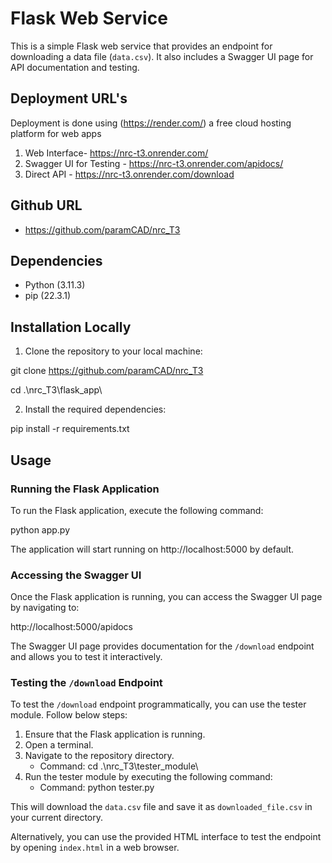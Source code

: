 # Flask Web Service

This is a simple Flask web service that provides an endpoint for downloading a data file (`data.csv`). It also includes a Swagger UI page for API documentation and testing.

## Deployment URL's

Deployment is done using (https://render.com/) a free cloud hosting platform for web apps
 1. Web Interface- https://nrc-t3.onrender.com/
 2. Swagger UI for Testing - https://nrc-t3.onrender.com/apidocs/
 3. Direct API - https://nrc-t3.onrender.com/download

 ## Github URL
 - https://github.com/paramCAD/nrc_T3

 ## Dependencies
 - Python (3.11.3)
 - pip (22.3.1)

## Installation Locally

1. Clone the repository to your local machine:
 
git clone https://github.com/paramCAD/nrc_T3

cd .\nrc_T3\flask_app\

2. Install the required dependencies:

pip install -r requirements.txt


## Usage

### Running the Flask Application

To run the Flask application, execute the following command:

python app.py

The application will start running on http://localhost:5000 by default.

### Accessing the Swagger UI

Once the Flask application is running, you can access the Swagger UI page by navigating to:

http://localhost:5000/apidocs

The Swagger UI page provides documentation for the `/download` endpoint and allows you to test it interactively.

### Testing the `/download` Endpoint

To test the `/download` endpoint programmatically, you can use the tester module. Follow below steps:

1. Ensure that the Flask application is running.
2. Open a terminal.
3. Navigate to the repository directory.
    - Command: cd .\nrc_T3\tester_module\
4. Run the tester module by executing the following command:
    - Command: python tester.py

This will download the `data.csv` file and save it as `downloaded_file.csv` in your current directory.

Alternatively, you can use the provided HTML interface to test the endpoint by opening `index.html` in a web browser.



